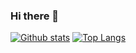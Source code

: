 ### Hi there 👋

<!--
**rsferreirawork/rsferreirawork** is a ✨ _special_ ✨ repository because its `README.md` (this file) appears on your GitHub profile.

Here are some ideas to get you started:

- 🔭 I’m currently working on ...
- 🌱 I’m currently learning ...
- 👯 I’m looking to collaborate on ...
- 🤔 I’m looking for help with ...
- 💬 Ask me about ...
- 📫 How to reach me: ...
- 😄 Pronouns: ...
- ⚡ Fun fact: ...
-->

[![Github stats](https://github-readme-stats.vercel.app/api?username=rsferreirawork&show_icons=true&layout=compact&hide_title=true&theme=merko)](https://github.com/rsferreirawork/)
[![Top Langs](https://github-readme-stats.vercel.app/api/top-langs/?username=rsferreirawork&hide_title=true&layout=compact&theme=merko)](https://github.com/rsferreirawork)
